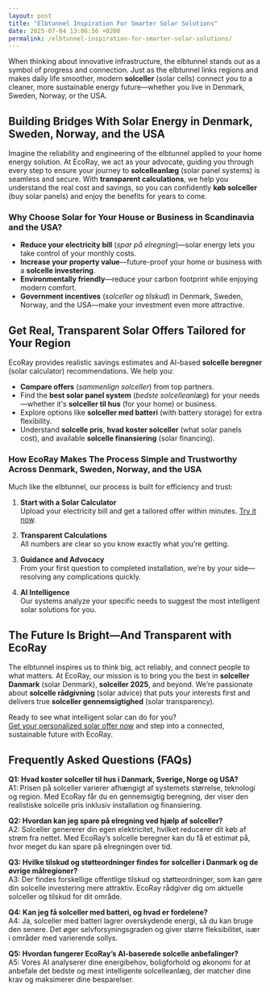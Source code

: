 ```yaml
---
layout: post
title: "Elbtunnel Inspiration For Smarter Solar Solutions"
date: 2025-07-04 13:06:56 +0200
permalink: /elbtunnel-inspiration-for-smarter-solar-solutions/
---
```

When thinking about innovative infrastructure, the elbtunnel stands out as a symbol of progress and connection. Just as the elbtunnel links regions and makes daily life smoother, modern **solceller** (solar cells) connect you to a cleaner, more sustainable energy future—whether you live in Denmark, Sweden, Norway, or the USA.

## Building Bridges With Solar Energy in Denmark, Sweden, Norway, and the USA

Imagine the reliability and engineering of the elbtunnel applied to your home energy solution. At EcoRay, we act as your advocate, guiding you through every step to ensure your journey to **solcelleanlæg** (solar panel systems) is seamless and secure. With **transparent calculations**, we help you understand the real cost and savings, so you can confidently **køb solceller** (buy solar panels) and enjoy the benefits for years to come.

### Why Choose Solar for Your House or Business in Scandinavia and the USA?

- **Reduce your electricity bill** (*spar på elregning*)—solar energy lets you take control of your monthly costs.
- **Increase your property value**—future-proof your home or business with a **solcelle investering**.
- **Environmentally friendly**—reduce your carbon footprint while enjoying modern comfort.
- **Government incentives** (*solceller og tilskud*) in Denmark, Sweden, Norway, and the USA—make your investment even more attractive.

## Get Real, Transparent Solar Offers Tailored for Your Region

EcoRay provides realistic savings estimates and AI-based **solcelle beregner** (solar calculator) recommendations. We help you:

- **Compare offers** (*sammenlign solceller*) from top partners.
- Find the **best solar panel system** (*bedste solcelleanlæg*) for your needs—whether it's **solceller til hus** (for your home) or business.
- Explore options like **solceller med batteri** (with battery storage) for extra flexibility.
- Understand **solcelle pris**, **hvad koster solceller** (what solar panels cost), and available **solcelle finansiering** (solar financing).

### How EcoRay Makes The Process Simple and Trustworthy Across Denmark, Sweden, Norway, and the USA

Much like the elbtunnel, our process is built for efficiency and trust:

1. **Start with a Solar Calculator**  
   Upload your electricity bill and get a tailored offer within minutes. [Try it now](https://ecoray.dk/en/calculator).

2. **Transparent Calculations**  
   All numbers are clear so you know exactly what you’re getting.

3. **Guidance and Advocacy**  
   From your first question to completed installation, we’re by your side—resolving any complications quickly.

4. **AI Intelligence**  
   Our systems analyze your specific needs to suggest the most intelligent solar solutions for you.

## The Future Is Bright—And Transparent with EcoRay

The elbtunnel inspires us to think big, act reliably, and connect people to what matters. At EcoRay, our mission is to bring you the best in **solceller Danmark** (solar Denmark), **solceller 2025**, and beyond. We’re passionate about **solcelle rådgivning** (solar advice) that puts your interests first and delivers true **solceller gennemsigtighed** (solar transparency).

Ready to see what intelligent solar can do for you?  
[Get your personalized solar offer now](https://ecoray.dk/en/calculator) and step into a connected, sustainable future with EcoRay.

## Frequently Asked Questions (FAQs)

**Q1: Hvad koster solceller til hus i Danmark, Sverige, Norge og USA?**  
A1: Prisen på solceller varierer afhængigt af systemets størrelse, teknologi og region. Med EcoRay får du en gennemsigtig beregning, der viser den realistiske solcelle pris inklusiv installation og finansiering.

**Q2: Hvordan kan jeg spare på elregning ved hjælp af solceller?**  
A2: Solceller genererer din egen elektricitet, hvilket reducerer dit køb af strøm fra nettet. Med EcoRay’s solcelle beregner kan du få et estimat på, hvor meget du kan spare på elregningen over tid.

**Q3: Hvilke tilskud og støtteordninger findes for solceller i Danmark og de øvrige målregioner?**  
A3: Der findes forskellige offentlige tilskud og støtteordninger, som kan gøre din solcelle investering mere attraktiv. EcoRay rådgiver dig om aktuelle solceller og tilskud for dit område.

**Q4: Kan jeg få solceller med batteri, og hvad er fordelene?**  
A4: Ja, solceller med batteri lagrer overskydende energi, så du kan bruge den senere. Det øger selvforsyningsgraden og giver større fleksibilitet, især i områder med varierende sollys.

**Q5: Hvordan fungerer EcoRay’s AI-baserede solcelle anbefalinger?**  
A5: Vores AI analyserer dine energibehov, boligforhold og økonomi for at anbefale det bedste og mest intelligente solcelleanlæg, der matcher dine krav og maksimerer dine besparelser.

<script type="application/ld+json">
{
  "@context": "https://schema.org",
  "@type": "BlogPosting",
  "headline": "Elbtunnel Inspiration For Smarter Solar Solutions",
  "description": "Discover how EcoRay uses innovative solar technology and transparent calculations to help homeowners and businesses in Denmark, Sweden, Norway, and the USA make informed solar energy investments.",
  "author": {
    "@type": "Person",
    "name": "EcoRay",
    "description": "We act as your advisor - or “advocate” - throughout the process, always representing your interests. Using transparent calculations, realistic savings estimates, and AI-based system recommendations, we help you make an informed decision."
  },
  "publisher": {
    "@type": "Person",
    "name": "EcoRay"
  },
  "mainEntityOfPage": {
    "@type": "WebPage",
    "@id": "https://ecoray.dk/en/blog/elbtunnel-inspiration-for-smarter-solar-solutions"
  },
  "datePublished": "2024-06-01",
  "dateModified": "2024-06-01",
  "keywords": "solceller, solcelleanlæg, solceller til hus, solcelle pris, køb solceller, bedste solcelleanlæg, solcelle beregner, solceller med batteri, solceller finansiering, hvad koster solceller, solcelle tilbud, solceller og tilskud, solcelle investering, solceller parcelhus, spar på elregning, solcelle rådgivning, sammenlign solceller, solceller 2025, solceller Danmark, solceller gennemsigtighed, B2C, lead generation, solar, automation, AI Intelligence, AI, intelligent solar",
  "inLanguage": "da-DK"
}
</script>

<script type="application/ld+json">
{
  "@context": "https://schema.org",
  "@type": "FAQPage",
  "mainEntity": [
    {
      "@type": "Question",
      "name": "Hvad koster solceller til hus i Danmark, Sverige, Norge og USA?",
      "acceptedAnswer": {
        "@type": "Answer",
        "text": "Prisen på solceller varierer afhængigt af systemets størrelse, teknologi og region. Med EcoRay får du en gennemsigtig beregning, der viser den realistiske solcelle pris inklusiv installation og finansiering."
      }
    },
    {
      "@type": "Question",
      "name": "Hvordan kan jeg spare på elregning ved hjælp af solceller?",
      "acceptedAnswer": {
        "@type": "Answer",
        "text": "Solceller genererer din egen elektricitet, hvilket reducerer dit køb af strøm fra nettet. Med EcoRay’s solcelle beregner kan du få et estimat på, hvor meget du kan spare på elregningen over tid."
      }
    },
    {
      "@type": "Question",
      "name": "Hvilke tilskud og støtteordninger findes for solceller i Danmark og de øvrige målregioner?",
      "acceptedAnswer": {
        "@type": "Answer",
        "text": "Der findes forskellige offentlige tilskud og støtteordninger, som kan gøre din solcelle investering mere attraktiv. EcoRay rådgiver dig om aktuelle solceller og tilskud for dit område."
      }
    },
    {
      "@type": "Question",
      "name": "Kan jeg få solceller med batteri, og hvad er fordelene?",
      "acceptedAnswer": {
        "@type": "Answer",
        "text": "Ja, solceller med batteri lagrer overskydende energi, så du kan bruge den senere. Det øger selvforsyningsgraden og giver større fleksibilitet, især i områder med varierende sollys."
      }
    },
    {
      "@type": "Question",
      "name": "Hvordan fungerer EcoRay’s AI-baserede solcelle anbefalinger?",
      "acceptedAnswer": {
        "@type": "Answer",
        "text": "Vores AI analyserer dine energibehov, boligforhold og økonomi for at anbefale det bedste og mest intelligente solcelleanlæg, der matcher dine krav og maksimerer dine besparelser."
      }
    }
  ]
}
</script>